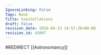 ```yaml
---
IgnoreLinking: False
Tags: None
Title: Constellations
draft: False
revision_date: 2016-04-13 14:57:26+00:00
revision_id: 43097
---
```


#REDIRECT [[Astronomancy]]